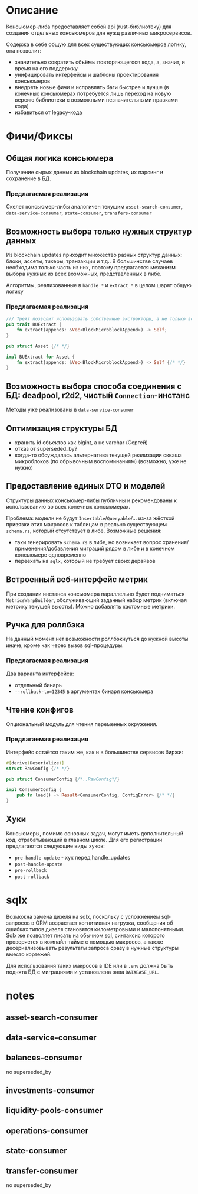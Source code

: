 # Описание
Консьюмер-либа предоставляет собой api (rust-библиотеку) для создания отдельных консьюмеров для нужд различных микросервисов.

Содержа в себе общую для всех существующих консьюмеров логику, она позволит:

- значительно сократить объёмы повторяющегося кода, а, значит, и время на его поддержку
- унифицировать интерфейсы и шаблоны проектирования консьюмеров
- внедрять новые фичи и исправлять баги быстрее и лучше (в конечных консьюмерах потребуется лишь
переход на новую версию библиотеки с возможными незначительными правками кода)
- избавиться от legacy-кода

# Фичи/Фиксы
## Общая логика консьюмера
Получение сырых данных из blockchain updates, их парсинг и сохранение в БД.

### Предлагаемая реализация
Скелет консьюмер-либы аналогичен текущим `asset-search-consumer`, `data-service-consumer`, `state-consumer`, `transfers-consumer`


## Возможность выбора только нужных структур данных
Из blockchain updates приходит множество разных структур данных: блоки, ассеты, тикеры, транзакции и т.д.. В большинстве случаев необходима только часть из них, поэтому предлагается механизм выбора нужных из всех возможных, представленных в либе.

Алгоритмы, реализованные в `handle_*` и `extract_*` в целом шарят общую логику

### Предлагаемая реализация
```rust
/// Трейт позволит использовать собственные экстракторы, а не только встроенные
pub trait BUExtract {
    fn extract(appends: &Vec<BlockMicroblockAppend>) -> Self;
}

pub struct Asset {/* */}

impl BUExtract for Asset {
    fn extract(appends: &Vec<BlockMicroblockAppend>) -> Self {/* */}
}
```

## Возможность выбора способа соединения с БД: deadpool, r2d2, чистый `Connection`-инстанс
Методы уже реализованы в `data-service-consumer`

## Оптимизация структуры БД
- хранить id объектов как bigint, а не varchar (Сергей)
- отказ от superseded_by?
- когда-то обсуждалась альтернатива текущей реализации скваша микроблоков (по обрывочным воспоминаниям) (возможно, уже не нужно)

## Предоставление единых DTO и моделей
Структуры данных консьюмер-либы публичны и рекомендованы к использованию во всех конечных консьюмерах.

Проблема: модели не будут `Insertable`/`Queryable`/... из-за жёсткой привязки этих макросов к таблицам в реально существующем `schema.rs`, который отсутствует в либе. Возможные решения:
- таки генерировать `schema.rs` в либе, но возникает вопрос хранения/применения/добавления миграций рядом в либе и в конечном консьюмере одновременно
- переехать на `sqlx`, который не требует своих дерайвов

## Встроенный веб-интерфейс метрик
При создании инстанса консьюмера параллельно будет подниматься `MetricsWarpBuilder`, обслуживающий заданный набор метрик (включая метрику текущей высоты). Можно добавлять кастомные метрики.

## Ручка для роллбэка
На данный момент нет возможности роллбэкнуться до нужной высоты иначе, кроме как через вызов sql-процедуры.

### Предлагаемая реализация
Два варианта интерфейса:
- отдельный бинарь
- `--rollback-to=12345` в аргументах бинаря консьюмера

## Чтение конфигов
Опциональный модуль для чтения переменных окружения.

### Предлагаемая реализация
Интерфейс остаётся таким же, как и в большинстве сервисов биржи:
```rust
#[derive(Deserialize)]
struct RawConfig {/* */}

pub struct ConsumerConfig {/*..RawConfig*/}

impl ConsumerConfig {
    pub fn load() -> Result<ConsumerConfig, ConfigError> {/* */}
}
```

## Хуки
Консьюмеры, помимо основных задач, могут иметь дополнительный код, отрабатывающий в главном цикле. Для его регистрации предлагаются следующие виды хуков:
- `pre-handle-update` - хук перед handle_updates
- `post-handle-update`
- `pre-rollback`
- `post-rollback`

# sqlx
Возможна замена дизеля на sqlx, поскольку с усложнением sql-запросов в ORM возрастает когнитивная нагрузка, сообщения об ошибках типов дизеля становятся километровыми и малопонятными. Sqlx же позволяет писать на обычном sql, синтаксис которого проверяется в компайл-тайме с помощью макросов, а также десериализовывать результаты запроса сразу в нужные структуры вместо кортежей.

Для использования таких макросов в IDE или в `.env` должна быть поднята БД с миграциями и установлена энва `DATABASE_URL`.

# notes
## asset-search-consumer

## data-service-consumer

## balances-consumer
no superseded_by

## investments-consumer

## liquidity-pools-consumer

## operations-consumer

## state-consumer

## transfer-consumer
no superseded_by